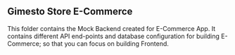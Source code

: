 ## Gimesto Store E-Commerce

This folder contains the Mock Backend created for E-Commerce App. It contains different API end-points and database configuration for building E-Commerce; so that you can focus on building Frontend.
